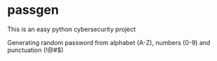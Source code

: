 # passgen


This is an easy python cybersecurity project

Generating random password from alphabet (A-Z), numbers (0-9) and punctuation (!@#$)
